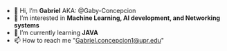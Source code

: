 - 👋 Hi, I’m **Gabriel** AKA: @Gaby-Concepcion
- 👀 I’m interested in **Machine Learning, AI development, and Networking systems**
- 🌱 I’m currently learning **JAVA**
- 📫 How to reach me "Gabriel.concepcion1@upr.edu"

<!---
Gaby-Concepcion/Gaby-Concepcion is a ✨ special ✨ repository because its `README.md` (this file) appears on your GitHub profile.
You can click the Preview link to take a look at your changes.
--->
